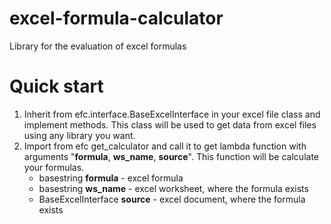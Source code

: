 # excel-formula-calculator
Library for the evaluation of excel formulas

# Quick start
1. Inherit from efc.interface.BaseExcelInterface in your excel file class and implement methods. This class will be used to get data from excel files using any library you want.
2. Import from efc get_calculator and call it to get lambda function with arguments "**formula**, **ws_name**, **source**". This function will be calculate your formulas.
    * basestring **formula** - excel formula
    * basestring **ws_name** - excel worksheet, where the formula exists
    * BaseExcelInterface **source** - excel document, where the formula exists
